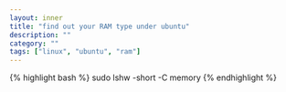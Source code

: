 ```yaml
---
layout: inner
title: "find out your RAM type under ubuntu"
description: ""
category: ""
tags: ["linux", "ubuntu", "ram"]
---
```

{% highlight bash %}
sudo lshw -short -C memory
{% endhighlight %}
